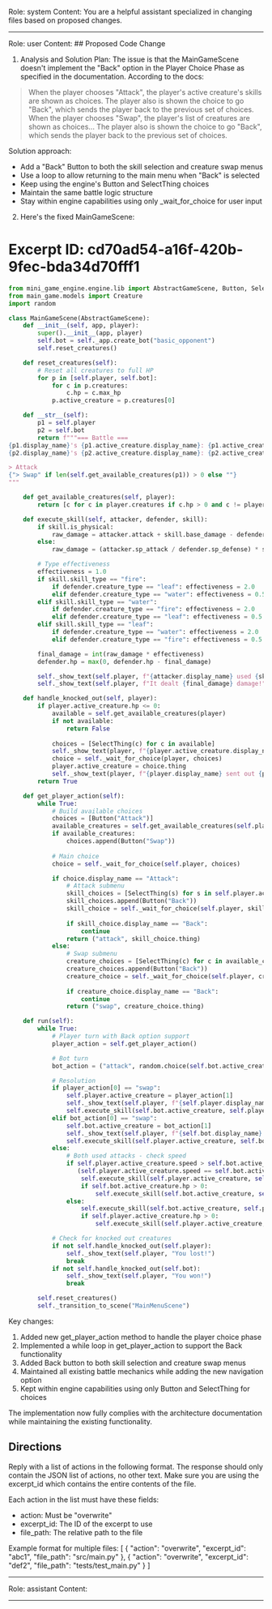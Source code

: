 Role: system
Content: You are a helpful assistant specialized in changing files based on proposed changes.
__________________
Role: user
Content: ## Proposed Code Change
1. Analysis and Solution Plan:
The issue is that the MainGameScene doesn't implement the "Back" option in the Player Choice Phase as specified in the documentation. According to the docs:

> When the player chooses "Attack", the player's active creature's skills are shown as choices. The player also is shown the choice to go "Back", which sends the player back to the previous set of choices.
> When the player chooses "Swap", the player's list of creatures are shown as choices... The player also is shown the choice to go "Back", which sends the player back to the previous set of choices.

Solution approach:
- Add a "Back" Button to both the skill selection and creature swap menus
- Use a loop to allow returning to the main menu when "Back" is selected
- Keep using the engine's Button and SelectThing choices
- Maintain the same battle logic structure
- Stay within engine capabilities using only _wait_for_choice for user input

2. Here's the fixed MainGameScene:

# Excerpt ID: cd70ad54-a16f-420b-9fec-bda34d70fff1
```python main_game/scenes/main_game_scene.py
from mini_game_engine.engine.lib import AbstractGameScene, Button, SelectThing
from main_game.models import Creature
import random

class MainGameScene(AbstractGameScene):
    def __init__(self, app, player):
        super().__init__(app, player)
        self.bot = self._app.create_bot("basic_opponent")
        self.reset_creatures()

    def reset_creatures(self):
        # Reset all creatures to full HP
        for p in [self.player, self.bot]:
            for c in p.creatures:
                c.hp = c.max_hp
            p.active_creature = p.creatures[0]

    def __str__(self):
        p1 = self.player
        p2 = self.bot
        return f"""=== Battle ===
{p1.display_name}'s {p1.active_creature.display_name}: {p1.active_creature.hp}/{p1.active_creature.max_hp} HP
{p2.display_name}'s {p2.active_creature.display_name}: {p2.active_creature.hp}/{p2.active_creature.max_hp} HP

> Attack
{"> Swap" if len(self.get_available_creatures(p1)) > 0 else ""}
"""

    def get_available_creatures(self, player):
        return [c for c in player.creatures if c.hp > 0 and c != player.active_creature]

    def execute_skill(self, attacker, defender, skill):
        if skill.is_physical:
            raw_damage = attacker.attack + skill.base_damage - defender.defense
        else:
            raw_damage = (attacker.sp_attack / defender.sp_defense) * skill.base_damage

        # Type effectiveness
        effectiveness = 1.0
        if skill.skill_type == "fire":
            if defender.creature_type == "leaf": effectiveness = 2.0
            elif defender.creature_type == "water": effectiveness = 0.5
        elif skill.skill_type == "water":
            if defender.creature_type == "fire": effectiveness = 2.0
            elif defender.creature_type == "leaf": effectiveness = 0.5
        elif skill.skill_type == "leaf":
            if defender.creature_type == "water": effectiveness = 2.0
            elif defender.creature_type == "fire": effectiveness = 0.5

        final_damage = int(raw_damage * effectiveness)
        defender.hp = max(0, defender.hp - final_damage)

        self._show_text(self.player, f"{attacker.display_name} used {skill.display_name}!")
        self._show_text(self.player, f"It dealt {final_damage} damage!")

    def handle_knocked_out(self, player):
        if player.active_creature.hp <= 0:
            available = self.get_available_creatures(player)
            if not available:
                return False
            
            choices = [SelectThing(c) for c in available]
            self._show_text(player, f"{player.active_creature.display_name} was knocked out!")
            choice = self._wait_for_choice(player, choices)
            player.active_creature = choice.thing
            self._show_text(player, f"{player.display_name} sent out {player.active_creature.display_name}!")
        return True

    def get_player_action(self):
        while True:
            # Build available choices
            choices = [Button("Attack")]
            available_creatures = self.get_available_creatures(self.player)
            if available_creatures:
                choices.append(Button("Swap"))
            
            # Main choice
            choice = self._wait_for_choice(self.player, choices)

            if choice.display_name == "Attack":
                # Attack submenu
                skill_choices = [SelectThing(s) for s in self.player.active_creature.skills]
                skill_choices.append(Button("Back"))
                skill_choice = self._wait_for_choice(self.player, skill_choices)
                
                if skill_choice.display_name == "Back":
                    continue
                return ("attack", skill_choice.thing)
            else:
                # Swap submenu
                creature_choices = [SelectThing(c) for c in available_creatures]
                creature_choices.append(Button("Back"))
                creature_choice = self._wait_for_choice(self.player, creature_choices)
                
                if creature_choice.display_name == "Back":
                    continue
                return ("swap", creature_choice.thing)

    def run(self):
        while True:
            # Player turn with Back option support
            player_action = self.get_player_action()

            # Bot turn
            bot_action = ("attack", random.choice(self.bot.active_creature.skills))

            # Resolution
            if player_action[0] == "swap":
                self.player.active_creature = player_action[1]
                self._show_text(self.player, f"{self.player.display_name} swapped to {player_action[1].display_name}!")
                self.execute_skill(self.bot.active_creature, self.player.active_creature, bot_action[1])
            elif bot_action[0] == "swap":
                self.bot.active_creature = bot_action[1]
                self._show_text(self.player, f"{self.bot.display_name} swapped to {bot_action[1].display_name}!")
                self.execute_skill(self.player.active_creature, self.bot.active_creature, player_action[1])
            else:
                # Both used attacks - check speed
                if self.player.active_creature.speed > self.bot.active_creature.speed or \
                   (self.player.active_creature.speed == self.bot.active_creature.speed and random.random() < 0.5):
                    self.execute_skill(self.player.active_creature, self.bot.active_creature, player_action[1])
                    if self.bot.active_creature.hp > 0:
                        self.execute_skill(self.bot.active_creature, self.player.active_creature, bot_action[1])
                else:
                    self.execute_skill(self.bot.active_creature, self.player.active_creature, bot_action[1])
                    if self.player.active_creature.hp > 0:
                        self.execute_skill(self.player.active_creature, self.bot.active_creature, player_action[1])

            # Check for knocked out creatures
            if not self.handle_knocked_out(self.player):
                self._show_text(self.player, "You lost!")
                break
            if not self.handle_knocked_out(self.bot):
                self._show_text(self.player, "You won!")
                break

        self.reset_creatures()
        self._transition_to_scene("MainMenuScene")
```

Key changes:
1. Added new get_player_action method to handle the player choice phase
2. Implemented a while loop in get_player_action to support the Back functionality
3. Added Back button to both skill selection and creature swap menus
4. Maintained all existing battle mechanics while adding the new navigation option
5. Kept within engine capabilities using only Button and SelectThing for choices

The implementation now fully complies with the architecture documentation while maintaining the existing functionality.

## Directions
Reply with a list of actions in the following format. The response should only contain the JSON list of actions, no other text.
Make sure you are using the excerpt_id which contains the entire contents of the file.

Each action in the list must have these fields:
- action: Must be "overwrite"
- excerpt_id: The ID of the excerpt to use
- file_path: The relative path to the file

Example format for multiple files:
[
    {
        "action": "overwrite",
        "excerpt_id": "abc1",
        "file_path": "src/main.py"
    },
    {
        "action": "overwrite",
        "excerpt_id": "def2",
        "file_path": "tests/test_main.py"
    }
]
__________________
Role: assistant
Content: 
__________________
